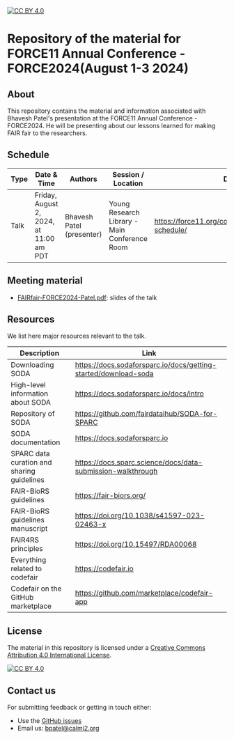 [![CC BY 4.0][cc-by-shield]][cc-by]

[cc-by]: http://creativecommons.org/licenses/by/4.0/
[cc-by-shield]: https://img.shields.io/badge/License-CC%20BY%204.0-lightgrey.svg
[cc-by-image]: https://i.creativecommons.org/l/by/4.0/88x31.png

# Repository of the material for FORCE11 Annual Conference - FORCE2024(August 1-3 2024)

## About

This repository contains the material and information associated with Bhavesh Patel's presentation at the FORCE11 Annual Conference - FORCE2024. He will be presenting about our lessons learned for making FAIR fair to the researchers.

## Schedule

| Type            | Date & Time             | Authors                          | Session / Location                                              | Details |
| --------------- | -----------------|--------------------------------- |------------------------------------------------------ |------------------- |
| Talk      |  Friday, August 2, 2024, at 11:00 am PDT | Bhavesh Patel (presenter)|  Young Research Library - Main Conference Room | https://force11.org/conference/post/force2024-schedule/


## Meeting material
- [FAIRfair-FORCE2024-Patel.pdf](FAIRfair-FORCE2024-Patel.pdf): slides of the talk

## Resources

We list here major resources relevant to the talk.

| Description                                         | Link                                                              |
| --------------------------------------------------  | ----------------------------------------------------------------- |
| Downloading SODA                             | https://docs.sodaforsparc.io/docs/getting-started/download-soda |
| High-level information about SODA                             | https://docs.sodaforsparc.io/docs/intro  |
| Repository of SODA             | https://github.com/fairdataihub/SODA-for-SPARC|
| SODA documentation  | https://docs.sodaforsparc.io |
| SPARC data curation and sharing guidelines  | https://docs.sparc.science/docs/data-submission-walkthrough |
| FAIR-BioRS guidelines                           | https://fair-biors.org/ |
| FAIR-BioRS guidelines manuscript                          | https://doi.org/10.1038/s41597-023-02463-x |
| FAIR4RS principles                          | https://doi.org/10.15497/RDA00068 |
| Everything related to codefair                         | https://codefair.io |
| Codefair on the GitHub marketplace                         | https://github.com/marketplace/codefair-app |



## License
The material in this repository is licensed under a
[Creative Commons Attribution 4.0 International License][cc-by].

[![CC BY 4.0][cc-by-image]][cc-by]

## Contact us
For submitting feedback or getting in touch either:
- Use the [GitHub issues](https://github.com/fairdataihub/FAIRfair-FORCE2024/issues) 
- Email us: bpatel@calmi2.org

